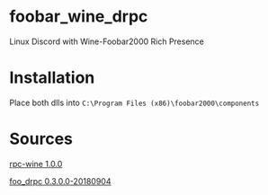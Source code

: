 # foobar_wine_drpc
Linux Discord with Wine-Foobar2000 Rich Presence 

# Installation
Place both dlls into `C:\Program Files (x86)\foobar2000\components`

# Sources
[rpc-wine 1.0.0](https://github.com/mellowagain/rpc-wine)

[foo_drpc 0.3.0.0-20180904](https://github.com/ultrasn0w/foo_drpc)
